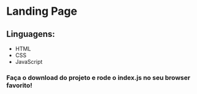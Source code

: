 # Landing Page

## Linguagens:
- HTML
- CSS
- JavaScript

### Faça o download do projeto e rode o index.js no seu browser favorito!